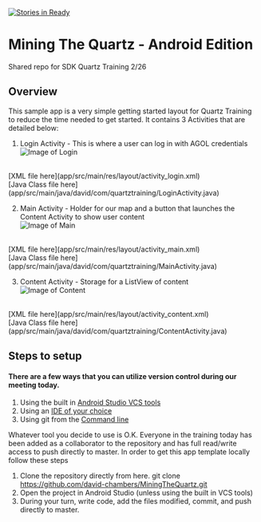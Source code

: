 [![Stories in Ready](https://badge.waffle.io/david-chambers/MiningTheQuartz.png?label=ready&title=Ready)](https://waffle.io/david-chambers/MiningTheQuartz)
# Mining The Quartz - Android Edition
Shared repo for SDK Quartz Training 2/26



## Overview

This sample app is a very simple getting started layout for Quartz Training to reduce the time needed to get started.  It contains 3 Activities that are detailed below:

1. Login Activity - This is where a user can log in with AGOL credentials<br>
![Image of Login](https://dl.dropboxusercontent.com/u/343305078/Login_Activity.png)
<br>
[XML file here](app/src/main/res/layout/activity_login.xml)
<br>
[Java Class file here](app/src/main/java/david/com/quartztraining/LoginActivity.java)

2. Main Activity - Holder for our map and a button that launches the Content Activity to show user content<br>
![Image of Main](https://dl.dropboxusercontent.com/u/343305078/Activity_main.png)
<br>
[XML file here](app/src/main/res/layout/activity_main.xml)
<br>
[Java Class file here](app/src/main/java/david/com/quartztraining/MainActivity.java)


3. Content Activity - Storage for a ListView of content<br>
![Image of Content](https://dl.dropboxusercontent.com/u/343305078/content_main.png)
<br>
[XML file here](app/src/main/res/layout/activity_content.xml)
<br>
[Java Class file here](app/src/main/java/david/com/quartztraining/ContentActivity.java)

## Steps to setup
#### There are a few ways that you can utilize version control during our meeting today.  
1. Using the built in [Android Studio VCS tools][android-vcs]
2. Using an [IDE of your choice][github-ide]
3. Using git from the [Command line][command-line]

Whatever tool you decide to use is O.K. Everyone in the training today has been added as a collaborator to the repository and has full read/write access to push directly to master. In order to get this app template locally follow these steps

1. Clone the repository directly from here. git clone https://github.com/david-chambers/MiningTheQuartz.git
2. Open the project in Android Studio (unless using the built in VCS tools) 
3. During your turn, write code, add the files modified, commit, and push directly to master.  

[android-vcs]: http://javapapers.com/android/android-studio-git-tutorial/
[github-ide]: https://desktop.github.com/
[command-line]: https://git-scm.com/downloads
